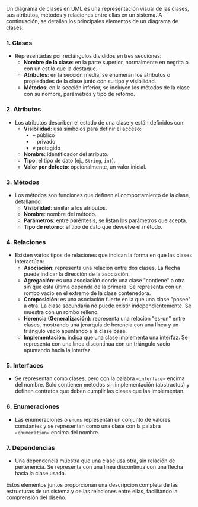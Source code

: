 Un diagrama de clases en UML es una representación visual de las clases, sus atributos, métodos y relaciones entre ellas en un sistema. A continuación, se detallan los principales elementos de un diagrama de clases:

### 1. **Clases**
   - Representadas por rectángulos divididos en tres secciones:
     - **Nombre de la clase**: en la parte superior, normalmente en negrita o con un estilo que la destaque.
     - **Atributos**: en la sección media, se enumeran los atributos o propiedades de la clase junto con su tipo y visibilidad.
     - **Métodos**: en la sección inferior, se incluyen los métodos de la clase con su nombre, parámetros y tipo de retorno.

### 2. **Atributos**
   - Los atributos describen el estado de una clase y están definidos con:
     - **Visibilidad**: usa símbolos para definir el acceso:
       - `+` público
       - `-` privado
       - `#` protegido
     - **Nombre**: identificador del atributo.
     - **Tipo**: el tipo de dato (ej., `String`, `int`).
     - **Valor por defecto**: opcionalmente, un valor inicial.
   
### 3. **Métodos**
   - Los métodos son funciones que definen el comportamiento de la clase, detallando:
     - **Visibilidad**: similar a los atributos.
     - **Nombre**: nombre del método.
     - **Parámetros**: entre paréntesis, se listan los parámetros que acepta.
     - **Tipo de retorno**: el tipo de dato que devuelve el método.

### 4. **Relaciones**
   - Existen varios tipos de relaciones que indican la forma en que las clases interactúan:
     - **Asociación**: representa una relación entre dos clases. La flecha puede indicar la dirección de la asociación.
     - **Agregación**: es una asociación donde una clase "contiene" a otra sin que esta última dependa de la primera. Se representa con un rombo vacío en el extremo de la clase contenedora.
     - **Composición**: es una asociación fuerte en la que una clase "posee" a otra. La clase secundaria no puede existir independientemente. Se muestra con un rombo relleno.
     - **Herencia (Generalización)**: representa una relación "es-un" entre clases, mostrando una jerarquía de herencia con una línea y un triángulo vacío apuntando a la clase base.
     - **Implementación**: indica que una clase implementa una interfaz. Se representa con una línea discontinua con un triángulo vacío apuntando hacia la interfaz.

### 5. **Interfaces**
   - Se representan como clases, pero con la palabra `«interface»` encima del nombre. Solo contienen métodos sin implementación (abstractos) y definen contratos que deben cumplir las clases que las implementan.

### 6. **Enumeraciones**
   - Las enumeraciones o `enums` representan un conjunto de valores constantes y se representan como una clase con la palabra `«enumeration»` encima del nombre.

### 7. **Dependencias**
   - Una dependencia muestra que una clase usa otra, sin relación de pertenencia. Se representa con una línea discontinua con una flecha hacia la clase usada.

Estos elementos juntos proporcionan una descripción completa de las estructuras de un sistema y de las relaciones entre ellas, facilitando la comprensión del diseño.